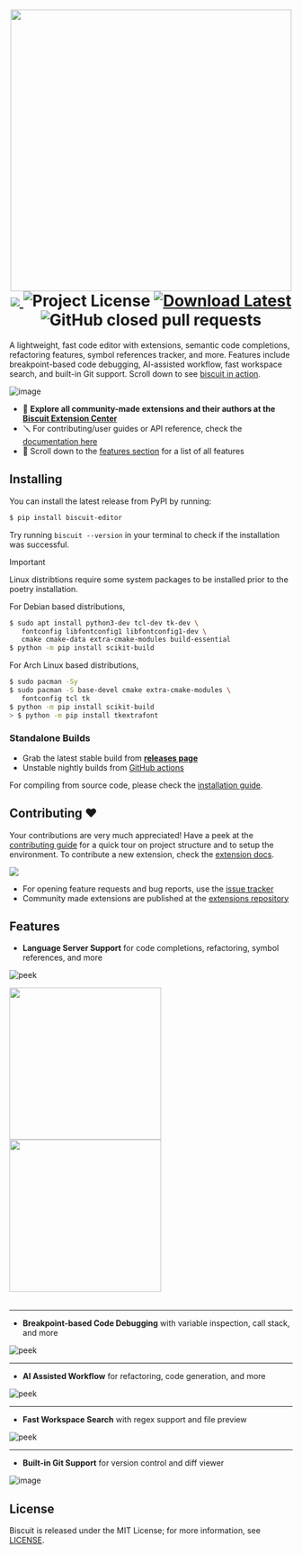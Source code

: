 <h1 align="center">
    <img src="https://github.com/tomlin7/Biscuit/assets/70792552/0ea8e958-92de-4659-b1c9-ab5a72f05d7d" width=500><br>
    <a href=https://github.com/tomlin7/Biscuit/actions/workflows/nightly.yml> 
        <img src="https://img.shields.io/github/actions/workflow/status/tomlin7/biscuit/nightly.yml?style=for-the-badge"> 
    </a> 
    <img alt="Project License" src="https://img.shields.io/github/license/tomlin7/Biscuit?style=for-the-badge"> 
    <a href=https://github.com/tomlin7/Biscuit/releases> 
        <img alt="Download Latest" src="https://img.shields.io/github/v/release/tomlin7/biscuit?style=for-the-badge"> 
    </a>
    <img alt="GitHub closed pull requests" src="https://img.shields.io/github/issues-pr-closed-raw/tomlin7/Biscuit?style=for-the-badge">
</h1>

A lightweight, fast code editor with extensions, semantic code completions, refactoring features, symbol references tracker, and more. Features include breakpoint-based code debugging, AI-assisted workflow, fast workspace search, and built-in Git support. Scroll down to see [biscuit in action](https://github.com/tomlin7/Biscuit/tree/main?tab=readme-ov-file#features).

![image](https://github.com/tomlin7/biscuit/assets/70792552/74118e72-e7de-48dd-a34f-a5abd6664e42)

- 🎀 **Explore all community-made extensions and their authors at the [Biscuit Extension Center](https://tomlin7.github.io/biscuit-extensions/)**
- 🪛 For contributing/user guides or API reference, check the [documentation here](https://tomlin7.github.io/biscuit)
- 🌟 Scroll down to the [features section](https://github.com/tomlin7/biscuit?tab=readme-ov-file#features) for a list of all features

## Installing

You can install the latest release from PyPI by running:

```bash
$ pip install biscuit-editor
```

Try running `biscuit --version` in your terminal to check if the installation was successful.
> [!IMPORTANT]
> Linux distribtions require some system packages to be installed prior to the poetry installation.
>
> For Debian based distributions,
> ```bash
> $ sudo apt install python3-dev tcl-dev tk-dev \
>    fontconfig libfontconfig1 libfontconfig1-dev \
>    cmake cmake-data extra-cmake-modules build-essential
> $ python -m pip install scikit-build
> ```
>
> For Arch Linux based distributions,
> ```bash
> $ sudo pacman -Sy
> $ sudo pacman -S base-devel cmake extra-cmake-modules \
>    fontconfig tcl tk
> $ python -m pip install scikit-build
> > $ python -m pip install tkextrafont

### Standalone Builds

- Grab the latest stable build from [**releases page**](https://github.com/tomlin7/Biscuit/releases)
- Unstable nightly builds from [GitHub actions](https://github.com/tomlin7/Biscuit/actions)

For compiling from source code, please check the [installation guide](https://github.com/tomlin7/Biscuit/tree/main/scripts).

## Contributing ❤️

Your contributions are very much appreciated!
Have a peek at the [contributing guide](https://github.com/tomlin7/Biscuit/blob/main/CONTRIBUTING.md) for a quick tour on project structure and to setup the environment. To contribute a new extension, check the [extension docs](https://github.com/tomlin7/biscuit-extensions).

<a href="https://github.com/tomlin7/biscuit/graphs/contributors">
  <img src="https://opencollective.com/biscuit/contributors.svg" />
</a><br>

- For opening feature requests and bug reports, use the [issue tracker](https://github.com/tomlin7/Biscuit/issues)
- Community made extensions are published at the [extensions repository](https://github.com/tomlin7/biscuit-extensions)

## Features

- **Language Server Support** for code completions, refactoring, symbol references, and more

![peek](https://github.com/tomlin7/biscuit/assets/70792552/be132f5b-776c-4045-8a62-c9d29d463762)

<table>
    <tr>
        <img src=https://github.com/tomlin7/biscuit/assets/70792552/36589a2d-8f5f-4196-bc88-5b1800492076 height=270>
    </tr>
    <tr> 
        <img src=https://github.com/tomlin7/biscuit/assets/70792552/68a26ccb-b309-4c21-b75e-3e5cf5fa6500 height=270>
    </tr>
</table>

<hr>

- **Breakpoint-based Code Debugging** with variable inspection, call stack, and more

![peek](https://github.com/tomlin7/biscuit/assets/70792552/29541b9e-e084-42bc-85b2-4d7c54cd8d34)

<hr>

- **AI Assisted Workflow** for refactoring, code generation, and more

![peek](https://github.com/tomlin7/biscuit/assets/70792552/97913c12-5493-4783-b1f0-ee904f67ff2d)

<hr>

- **Fast Workspace Search** with regex support and file preview

![peek](https://github.com/tomlin7/biscuit/assets/70792552/de0540b2-2b34-4be6-aa86-97e17a20d47d)

<hr>

- **Built-in Git Support** for version control and diff viewer

![image](https://github.com/tomlin7/biscuit/assets/70792552/ad650048-7e74-420b-bd3a-d0c059ff69cd)

## License

Biscuit is released under the MIT License; for more information, see [LICENSE](https://github.com/tomlin7/Biscuit/blob/main/LICENSE.md).
